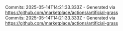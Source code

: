 Commits: 2025-05-14T14:21:33.333Z - Generated via https://github.com/marketplace/actions/artificial-grass
<br>
Commits: 2025-05-14T14:21:33.333Z - Generated via https://github.com/marketplace/actions/artificial-grass
<br>
